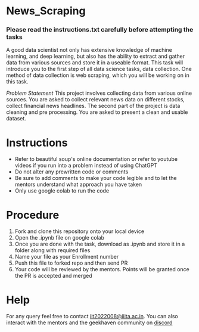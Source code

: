 # News_Scraping

### Please read the instructions.txt carefully before attempting the tasks 

A good data scientist not only has extensive knowledge of machine learning, and deep learning, but also has the ability to extract and gather data from various sources and store it in a useable format. This task will introduce you to the first step of all data science tasks, data collection. One method of data collection is web scraping, which you will be working on in this task.

*Problem Statement*
This project involves collecting data from various online sources. You are asked to collect relevant news data on different stocks, collect financial news headlines. The second part of the project is data cleaning and pre processing. You are asked to present a clean and usable dataset.

# Instructions
* Refer to beautiful soup's online documentation or refer to youtube videos if you run into a problem instead of using ChatGPT
* Do not alter any prewritten code or comments
* Be sure to add comments to make your code legible and to let the mentors understand what approach you have taken
* Only use google colab to run the code

# Procedure
1. Fork and clone this repository onto your local device
2. Open the .ipynb file on google colab
3. Once you are done with the task, download as .ipynb and store it in a folder along with required files
4. Name your file as your Enrollment number
5. Push this file to forked repo and then send PR
6. Your code will be reviewed by the mentors. Points will be granted once the PR is accepted and merged

# Help
For any query feel free to contact iit2022008@iiita.ac.in. You can also interact with the mentors and the geekhaven community on [discord](https://discord.com/invite/D9999YTkS8)
